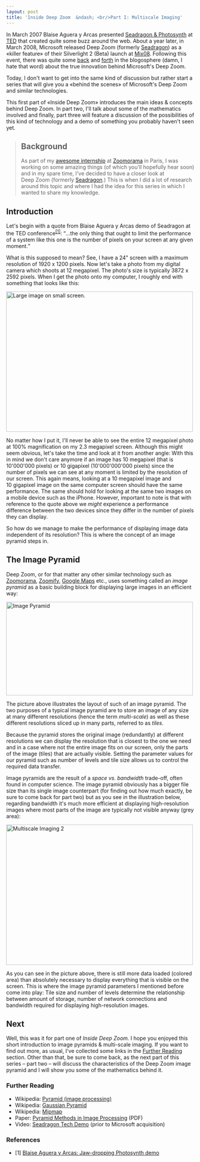 ```yaml
---
layout: post
title: 'Inside Deep Zoom  &ndash; <br/>Part I: Multiscale Imaging'
---
```

In March 2007 Blaise Aguera y Arcas presented <a href="http://www.ted.com/index.php/talks/blaise_aguera_y_arcas_demos_photosynth.html">Seadragon &amp; Photosynth</a> at <a href="http://ted.com/">TED</a> that created quite some buzz around the web. About a year later, in March 2008, Microsoft released Deep&nbsp;Zoom (formerly <a href="http://livelabs.com/seadragon/">Seadragon</a>) as a &laquo;killer feature&raquo; of their Silverlight 2 (Beta) launch at <a href="http://visitmix.com/2008/">Mix08</a>. Following this event, there was quite some <a href="http://theflashblog.com/?p=351">back</a> and <a href="http://weblogs.asp.net/jgalloway/archive/2008/03/21/why-silverlight-2-deep-zoom-really-is-something-new.aspx">forth</a> in the blogosphere (damn, I hate that word) about the true innovation behind Microsoft&#x27;s Deep&nbsp;Zoom.

Today, I don&#x27;t want to get into the same kind of discussion but rather start a series that will give you a &laquo;behind the scenes&raquo; of Microsoft&#x27;s Deep&nbsp;Zoom and similar technologies.

This first part of &laquo;Inside Deep Zoom&raquo; introduces the main ideas &amp; concepts behind Deep&nbsp;Zoom. In part two, I&#x27;ll talk about some of the mathematics involved and finally, part three will feature a discussion of the possibilities of this kind of technology and a demo of something you probably haven&#x27;t seen yet.

<blockquote class="info">
<h2>Background</h2>
As part of my <a href="http://flickr.com/photos/gasi/collections/72157605647818072/">awesome internship</a> at <a href="http://zoomorama.com/">Zoomorama</a> in Paris, I was working on some amazing things (of which you&#x27;ll hopefully hear soon) and in my spare time, I&#x27;ve decided to have a closer look at Deep&nbsp;Zoom (formerly <a href="http://livelabs.com/seadragon/">Seadragon</a>.) This is when I did a lot of research around this topic and where I had the idea for this series in which I wanted to share my knowledge.
</blockquote>

<h2>Introduction</h2>
Let&#x27;s begin with a quote from Blaise Aguera y Arcas demo of Seadragon at the TED conference<sup><a href="#ref-1">[1]</a></sup>:
<q>&hellip;the only thing that ought to limit the performance of a system like this one is the number of pixels on your screen at any given moment.</q>

What is this supposed to mean? See, I have a 24&quot; screen with a maximum resolution of 1920 x 1200 pixels. Now let&#x27;s take a photo from my digital camera which shoots at 12 megapixel. The photo&#x27;s size is typically 3872 x 2592 pixels. When I get the photo onto my computer, I roughly end with something that looks like this:

<img src="http://farm4.static.flickr.com/3007/2895952539_6706a7d8e8.jpg" width="500" height="375" alt="Large image on small screen." />

No matter how I put it, I&#x27;ll never be able to see the entire 12&nbsp;megapixel photo at 100% magnification on my 2.3&nbsp;megapixel screen. Although this might seem obvious, let&#x27;s take the time and look at it from another angle: With this in mind we don&#x27;t care anymore if an image has 10&nbsp;megapixel (that is 10&#x27;000&#x27;000&nbsp;pixels) or 10 gigapixel (10&#x27;000&#x27;000&#x27;000&nbsp;pixels) since the number of pixels we can see at any moment is limited by the resolution of our screen. This again means, looking at a 10&nbsp;megapixel image and 10&nbsp;gigapixel image on the same computer screen should have the same performance. The same should hold for looking at the same two images on a mobile device such as the iPhone. However, important to note is that with reference to the quote above we <em>might</em> experience a performance difference between the two devices since they differ in the number of pixels they can display.

So how do we manage to make the performance of displaying image data independent of its resolution? This is where the concept of an image pyramid steps in.

<h2>The Image Pyramid</h2>

Deep Zoom, or for that matter any other similar technology such as <a href="http://zoomorama.com/">Zoomorama</a>, <a href="http://zoomify.com/">Zoomify</a>, <a href="http://maps.google.com/">Google Maps</a> etc., uses something called an <em>image pyramid</em> as a basic building block for displaying large images in an efficient way:

<img src="http://farm4.static.flickr.com/3185/2895500066_4f063f8dcf_o.jpg" width="500" height="250" alt="Image Pyramid"/>

The picture above illustrates the layout of such of an image pyramid. The two purposes of a typical image pyramid are to store an image of any size at many different resolutions (hence the term <em>multi-scale</em>) as well as these different resolutions sliced up in many parts, referred to as <em>tiles</em>.

Because the pyramid stores the original image (redundantly) at different resolutions we can display the resolution that is closest to the one we need and in a case where not the entire image fits on our screen, only the parts of the image (tiles) that are actually visible. Setting the parameter values for our pyramid such as number of levels and tile size allows us to control the required data transfer.

Image pyramids are the result of a <em>space vs. bandwidth</em> trade-off, often found in computer science. The image pyramid obviously has a bigger file size than its single image counterpart (for finding out how much exactly, be sure to come back for part two) but as you see in the illustration below, regarding bandwidth it&#x27;s much more efficient at displaying high-resolution images where most parts of the image are typically not visible anyway (grey area):

<img src="http://farm4.static.flickr.com/3110/2896812190_9ee246831d.jpg" width="500" height="375" alt="Multiscale Imaging 2" />

As you can see in the picture above, there is still more data loaded (colored area) than absolutely necessary to display everything that is visible on the screen. This is where the image pyramid parameters I mentioned before come into play: Tile size and number of levels determine the relationship between amount of storage, number of network connections and bandwidth required for displaying high-resolution images.

<h2>Next</h2>
Well, this was it for part one of <em>Inside&nbsp;Deep&nbsp;Zoom.</em> I hope you enjoyed this short introduction to image pyramids &amp; multi-scale imaging. If you want to find out more, as usual, I&#x27;ve collected some links in the <a href="#further-reading">Further Reading</a> section. Other than that, be sure to come back, as the next part of this series &ndash; part two &ndash; will discuss the characteristics of the Deep Zoom image pyramid and I will show you some of the mathematics behind it.


<h3><a name="further-reading">Further Reading</a></h3>
<ul>
<li>Wikipedia: <a href="http://en.wikipedia.org/wiki/Pyramid_(image_processing)">Pyramid (image processing)</a></li>
<li>Wikipedia: <a href="http://en.wikipedia.org/wiki/Gaussian_Pyramid">Gaussian Pyramid</a></li>
<li>Wikipedia: <a href="http://en.wikipedia.org/wiki/Mipmap">Mipmap</a></li>
<li>Paper: <a href="http://web.mit.edu/persci/people/adelson/pub_pdfs/RCA84.pdf">Pyramid Methods in Image Processing</a> (PDF)</li>
<li>Video: <a href="http://www.youtube.com/watch?v=0ra5tp7K--I">Seadragon Tech Demo</a> (prior to Microsoft acquisition)</li>
</ul>

<h3><a name="references">References</a></h3>
<ul>
<li><a name="ref-1">[1]</a> <a href="http://www.ted.com/index.php/talks/blaise_aguera_y_arcas_demos_photosynth.html">Blaise Aguera y Arcas: Jaw-dropping Photosynth demo</a></li>
</ul>